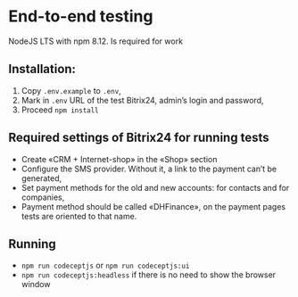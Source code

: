 # End-to-end testing

 NodeJS LTS with npm 8.12. Is required for work

## Installation:
1. Copy `.env.example` to `.env`,
2. Mark in `.env` URL of the test Bitrix24, admin’s login and password,
3. Proceed `npm install`

## Required settings of Bitrix24 for running tests

- Create «CRM + Internet-shop» in the «Shop» section
- Configure the SMS provider. Without it, a link to the payment can’t be generated,
- Set payment methods for the old and new accounts: for contacts and for companies,
- Payment method should be called «DHFinance», on the payment pages tests are oriented to that name.

## Running
- `npm run codeceptjs` or `npm run codeceptjs:ui`
- `npm run codeceptjs:headless` if there is no need to show the  browser window
